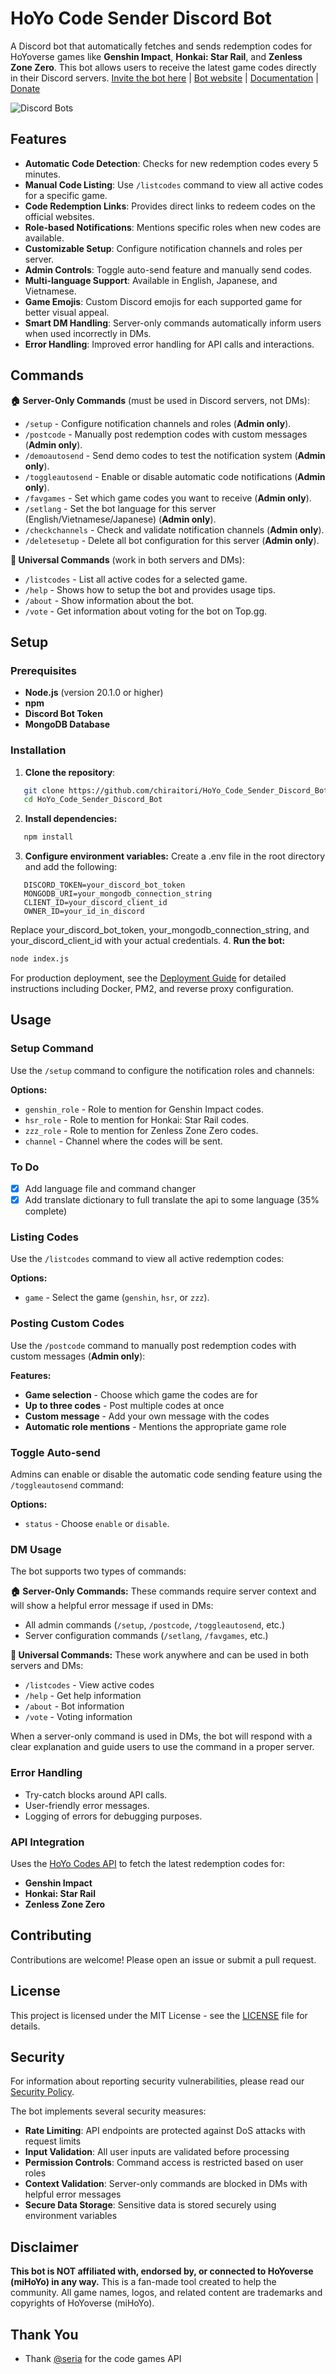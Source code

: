 # HoYo Code Sender Discord Bot

A Discord bot that automatically fetches and sends redemption codes for HoYoverse games like **Genshin Impact**, **Honkai: Star Rail**, and **Zenless Zone Zero**. This bot allows users to receive the latest game codes directly in their Discord servers. [Invite the bot here](https://discord.com/oauth2/authorize?client_id=1124167011585511516&permissions=2147765312&integration_type=0&scope=bot+applications.commands) | [Bot website](https://hoyo-code.chiraitori.me) | [Documentation](https://github.com/chiraitori/HoYo_Code_Sender_Discord_Bot/wiki) | [Donate](https://github.com/sponsors/chiraitori)


![Discord Bots](https://top.gg/api/widget/1124167011585511516.svg)


## Features

- **Automatic Code Detection**: Checks for new redemption codes every 5 minutes.
- **Manual Code Listing**: Use `/listcodes` command to view all active codes for a specific game.
- **Code Redemption Links**: Provides direct links to redeem codes on the official websites.
- **Role-based Notifications**: Mentions specific roles when new codes are available.
- **Customizable Setup**: Configure notification channels and roles per server.
- **Admin Controls**: Toggle auto-send feature and manually send codes.
- **Multi-language Support**: Available in English, Japanese, and Vietnamese.
- **Game Emojis**: Custom Discord emojis for each supported game for better visual appeal.
- **Smart DM Handling**: Server-only commands automatically inform users when used incorrectly in DMs.
- **Error Handling**: Improved error handling for API calls and interactions.

## Commands

**🏠 Server-Only Commands** (must be used in Discord servers, not DMs):
- `/setup` - Configure notification channels and roles (**Admin only**).
- `/postcode` - Manually post redemption codes with custom messages (**Admin only**).
- `/demoautosend` - Send demo codes to test the notification system (**Admin only**).
- `/toggleautosend` - Enable or disable automatic code notifications (**Admin only**).
- `/favgames` - Set which game codes you want to receive (**Admin only**).
- `/setlang` - Set the bot language for this server (English/Vietnamese/Japanese) (**Admin only**).
- `/checkchannels` - Check and validate notification channels (**Admin only**).
- `/deletesetup` - Delete all bot configuration for this server (**Admin only**).

**📱 Universal Commands** (work in both servers and DMs):
- `/listcodes` - List all active codes for a selected game.
- `/help` - Shows how to setup the bot and provides usage tips.
- `/about` - Show information about the bot.
- `/vote` - Get information about voting for the bot on Top.gg.

## Setup

### Prerequisites

- **Node.js** (version 20.1.0 or higher)
- **npm**
- **Discord Bot Token**
- **MongoDB Database**

### Installation

1. **Clone the repository**:
```bash
   git clone https://github.com/chiraitori/HoYo_Code_Sender_Discord_Bot.git
   cd HoYo_Code_Sender_Discord_Bot
```
2. **Install dependencies:**
```bash
   npm install
```
3. **Configure environment variables:**
Create a .env file in the root directory and add the following:
```env
   DISCORD_TOKEN=your_discord_bot_token
   MONGODB_URI=your_mongodb_connection_string
   CLIENT_ID=your_discord_client_id
   OWNER_ID=your_id_in_discord
```
Replace your_discord_bot_token, your_mongodb_connection_string, and your_discord_client_id with your actual credentials. 4. **Run the bot:**
 ```bash
 node index.js
 ```

For production deployment, see the [Deployment Guide](DEPLOYMENT.md) for detailed instructions including Docker, PM2, and reverse proxy configuration.

 ## Usage

 ### Setup Command

 Use the `/setup` command to configure the notification roles and channels:

**Options:**

- `genshin_role` - Role to mention for Genshin Impact codes.
- `hsr_role` - Role to mention for Honkai: Star Rail codes.
- `zzz_role` - Role to mention for Zenless Zone Zero codes.
- `channel` - Channel where the codes will be sent.

### To Do

- [X] Add language file and command changer
- [X] Add translate dictionary to full translate the api to some language (35% complete)

### Listing Codes

Use the `/listcodes` command to view all active redemption codes:

**Options:**

- `game` - Select the game (`genshin`, `hsr`, or `zzz`).

### Posting Custom Codes

Use the `/postcode` command to manually post redemption codes with custom messages (**Admin only**):

**Features:**
- **Game selection** - Choose which game the codes are for
- **Up to three codes** - Post multiple codes at once
- **Custom message** - Add your own message with the codes
- **Automatic role mentions** - Mentions the appropriate game role
### Toggle Auto-send

Admins can enable or disable the automatic code sending feature using the `/toggleautosend` command:

**Options:**

- `status` - Choose `enable` or `disable`.

### DM Usage

The bot supports two types of commands:

**🏠 Server-Only Commands:** These commands require server context and will show a helpful error message if used in DMs:
- All admin commands (`/setup`, `/postcode`, `/toggleautosend`, etc.)
- Server configuration commands (`/setlang`, `/favgames`, etc.)

**📱 Universal Commands:** These work anywhere and can be used in both servers and DMs:
- `/listcodes` - View active codes
- `/help` - Get help information  
- `/about` - Bot information
- `/vote` - Voting information

When a server-only command is used in DMs, the bot will respond with a clear explanation and guide users to use the command in a proper server.

### Error Handling
- Try-catch blocks around API calls.
- User-friendly error messages.
- Logging of errors for debugging purposes.

### API Integration

Uses the [HoYo Codes API](https://github.com/seriaati/hoyo-codes) to fetch the latest redemption codes for:
- **Genshin Impact**
- **Honkai: Star Rail**
- **Zenless Zone Zero**

## Contributing
Contributions are welcome! Please open an issue or submit a pull request.

## License
This project is licensed under the MIT License - see the [LICENSE](LICENSE) file for details.

## Security
For information about reporting security vulnerabilities, please read our [Security Policy](SECURITY.md).

The bot implements several security measures:
- **Rate Limiting**: API endpoints are protected against DoS attacks with request limits
- **Input Validation**: All user inputs are validated before processing
- **Permission Controls**: Command access is restricted based on user roles
- **Context Validation**: Server-only commands are blocked in DMs with helpful error messages
- **Secure Data Storage**: Sensitive data is stored securely using environment variables

## Disclaimer
**This bot is NOT affiliated with, endorsed by, or connected to HoYoverse (miHoYo) in any way.** This is a fan-made tool created to help the community. All game names, logos, and related content are trademarks and copyrights of HoYoverse (miHoYo).

## Thank You
- Thank [@seria](https://github.com/seriaati) for the code games API
